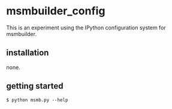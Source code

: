 # msmbuilder_config

This is an experiment using the IPython configuration system for msmbuilder.


## installation
none.

## getting started

```
$ python msmb.py --help
```
